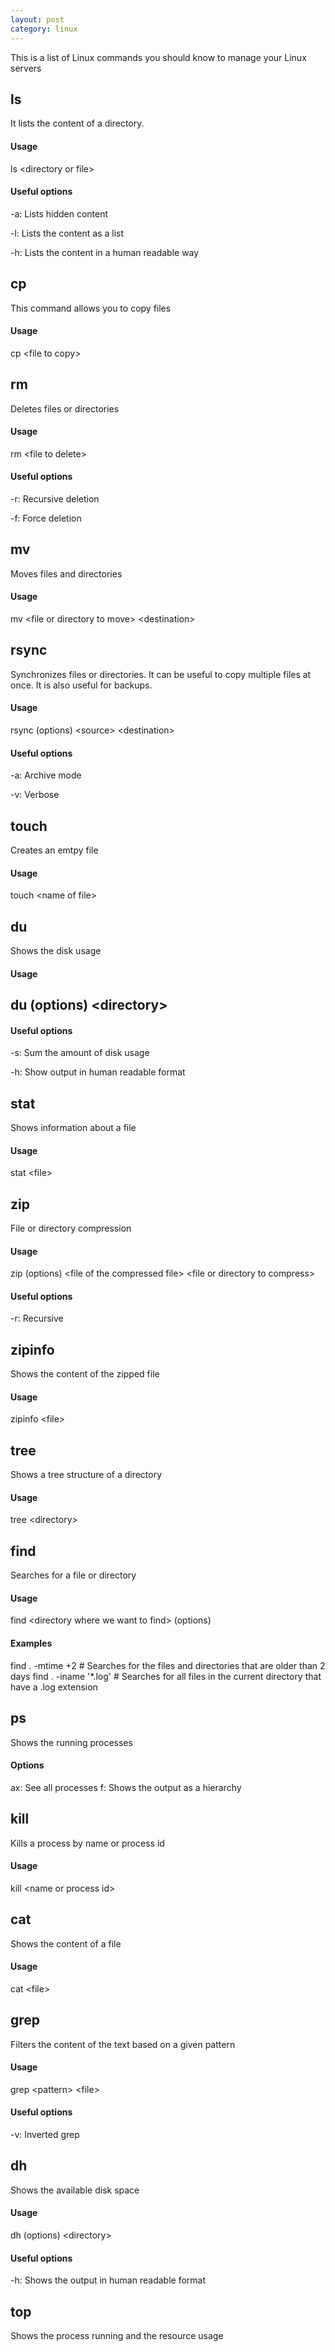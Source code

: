 ```yaml
---
layout: post
category: linux
---
```


This is a list of Linux commands you should know to manage your Linux servers

## ls

It lists the content of a directory.

#### Usage

ls \<directory or file\>

#### Useful options

-a: Lists hidden content

-l: Lists the content as a list

-h: Lists the content in a human readable way

## cp 

This command allows you to copy files

#### Usage

cp \<file to copy\> <destination>

## rm

Deletes files or directories

#### Usage

rm \<file to delete\>

#### Useful options

-r: Recursive deletion
  
-f: Force deletion

## mv

Moves files and directories

#### Usage

mv \<file or directory to move\> \<destination\>

## rsync

Synchronizes files or directories. It can be useful to copy multiple files at once. It is also useful for backups.

#### Usage

rsync (options) \<source\> \<destination\>

#### Useful options

-a: Archive mode
  
-v: Verbose

## touch

Creates an emtpy file

#### Usage

touch \<name of file\>

## du

Shows the disk usage

#### Usage

## du (options) \<directory\>

#### Useful options

-s: Sum the amount of disk usage
  
-h: Show output in human readable format

## stat

Shows information about a file

#### Usage

stat \<file\>

## zip

File or directory compression

#### Usage

zip (options) \<file of the compressed file\> \<file or directory to compress\>

#### Useful options

-r: Recursive

## zipinfo

Shows the content of the zipped file

#### Usage

zipinfo \<file\>

## tree

Shows a tree structure of a directory

#### Usage

tree \<directory\>

## find

Searches for a file or directory

#### Usage

find \<directory where we want to find\> (options)

#### Examples

find . -mtime +2 # Searches for the files and directories that are older than 2 days
find . -iname '*.log' # Searches for all files in the current directory that have a .log extension

## ps 

Shows the running processes

#### Options

ax: See all processes
f: Shows the output as a hierarchy

## kill

Kills a process by name or process id

#### Usage

kill \<name or process id\> 

## cat 

Shows the content of a file

#### Usage

cat \<file\>

## grep

Filters the content of the text based on a given pattern

#### Usage

grep \<pattern\> \<file\>

#### Useful options

-v: Inverted grep

## dh

Shows the available disk space

#### Usage

dh (options) \<directory\>

#### Useful options

-h: Shows the output in human readable format

## top

Shows the process running and the resource usage

